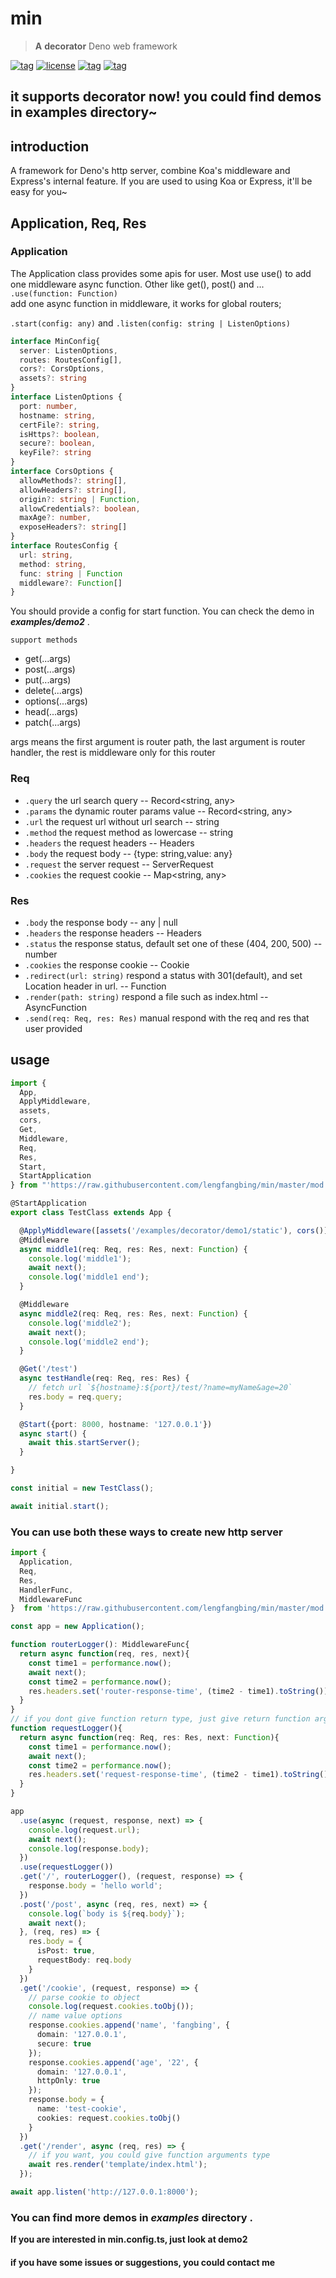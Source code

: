 # min

> **A** **decorator** Deno web framework <br/>

[![tag](https://img.shields.io/github/tag/lengfangbing/min.svg)](https://github.com/lengfangbing/min)
[![license](https://img.shields.io/github/license/lengfangbing/min.svg)](https://github.com/lengfangbing/min)
[![tag](https://img.shields.io/badge/deno->=1.0.0-green.svg)](https://github.com/denoland/deno)
[![tag](https://img.shields.io/badge/std-0.65.0-green.svg)](https://github.com/denoland/deno)
## <strong>it supports decorator now! you could find demos in examples directory~</strong>
## introduction
A framework for Deno's http server, combine Koa's middleware and Express's internal feature. If you are used to using Koa or Express, it'll be easy for you~<br/>
## Application, Req, Res
### Application
The Application class provides some apis for user. Most use use() to add one middleware async function. Other like get(), post() and ...<br> 
`.use(function: Function)`<br>
add one async function in middleware, it works for global routers;

`.start(config: any)` 
and
`.listen(config: string | ListenOptions)`
```typescript
interface MinConfig{
  server: ListenOptions,
  routes: RoutesConfig[],
  cors?: CorsOptions,
  assets?: string
}
interface ListenOptions {
  port: number,
  hostname: string,
  certFile?: string,
  isHttps?: boolean,
  secure?: boolean,
  keyFile?: string
}
interface CorsOptions {
  allowMethods?: string[],
  allowHeaders?: string[],
  origin?: string | Function,
  allowCredentials?: boolean,
  maxAge?: number,
  exposeHeaders?: string[]
}
interface RoutesConfig {
  url: string,
  method: string,
  func: string | Function
  middleware?: Function[]
}
```
You should provide a config for start function. You can check the demo in ***examples/demo2*** .

`support methods`

* get(...args)
* post(...args)
* put(...args)
* delete(...args)
* options(...args)
* head(...args)
* patch(...args)

args means the first argument is router path, the last argument is router handler, the rest is middleware only for this router
### Req
* `.query`
the url search query -- Record<string, any>
* `.params`
the dynamic router params value -- Record<string, any>
* `.url`
the request url without url search -- string
* `.method`
the request method as lowercase -- string
* `.headers`
the request headers -- Headers
* `.body`
the request body -- {type: string,value: any}
* `.request`
the server request -- ServerRequest
* `.cookies`
the request cookie -- Map<string, any>
### Res
* `.body`
the response body -- any | null
* `.headers`
the response headers -- Headers
* `.status`
the response status, default set one of these (404, 200, 500) -- number
* `.cookies`
the response cookie -- Cookie
* `.redirect(url: string)`
respond a status with 301(default), and set Location header in url. -- Function
* `.render(path: string)`
respond a file such as index.html -- AsyncFunction
* `.send(req: Req, res: Res)`
manual respond with the req and res that user provided
## usage
```typescript
import {
  App,
  ApplyMiddleware,
  assets,
  cors,
  Get,
  Middleware,
  Req,
  Res,
  Start,
  StartApplication
} from "'https://raw.githubusercontent.com/lengfangbing/min/master/mod.ts'";

@StartApplication
export class TestClass extends App {

  @ApplyMiddleware([assets('/examples/decorator/demo1/static'), cors()])
  @Middleware
  async middle1(req: Req, res: Res, next: Function) {
    console.log('middle1');
    await next();
    console.log('middle1 end');
  }

  @Middleware
  async middle2(req: Req, res: Res, next: Function) {
    console.log('middle2');
    await next();
    console.log('middle2 end');
  }

  @Get('/test')
  async testHandle(req: Req, res: Res) {
    // fetch url `${hostname}:${port}/test/?name=myName&age=20`
    res.body = req.query;
  }

  @Start({port: 8000, hostname: '127.0.0.1'})
  async start() {
    await this.startServer();
  }

}

const initial = new TestClass();

await initial.start();
```
### You can use both these ways to create new http server

```typescript
import {
  Application,
  Req,
  Res,
  HandlerFunc,
  MiddlewareFunc
}  from 'https://raw.githubusercontent.com/lengfangbing/min/master/mod.ts';

const app = new Application();

function routerLogger(): MiddlewareFunc{
  return async function(req, res, next){
    const time1 = performance.now();
    await next();
    const time2 = performance.now();
    res.headers.set('router-response-time', (time2 - time1).toString());
  }
}
// if you dont give function return type, just give return function arguments type
function requestLogger(){
  return async function(req: Req, res: Res, next: Function){
    const time1 = performance.now();
    await next();
    const time2 = performance.now();
    res.headers.set('request-response-time', (time2 - time1).toString());
  }
}

app
  .use(async (request, response, next) => {
    console.log(request.url);
    await next();
    console.log(response.body);
  })
  .use(requestLogger())
  .get('/', routerLogger(), (request, response) => {
    response.body = 'hello world';
  })
  .post('/post', async (req, res, next) => {
    console.log(`body is ${req.body}`);
    await next();
  }, (req, res) => {
    res.body = {
      isPost: true,
      requestBody: req.body
    }
  })
  .get('/cookie', (request, response) => {
    // parse cookie to object
    console.log(request.cookies.toObj());
    // name value options
    response.cookies.append('name', 'fangbing', {
      domain: '127.0.0.1',
      secure: true
    });
    response.cookies.append('age', '22', {
      domain: '127.0.0.1',
      httpOnly: true
    });
    response.body = {
      name: 'test-cookie',
      cookies: request.cookies.toObj()
    }
  })
  .get('/render', async (req, res) => {
    // if you want, you could give function arguments type
    await res.render('template/index.html');
  });

await app.listen('http://127.0.0.1:8000');

```

### **You can find more demos in ***examples*** directory .<nr>**
**If you are interested in min.config.ts, just look at demo2**
#### **if you have some issues or suggestions, you could contact me**
